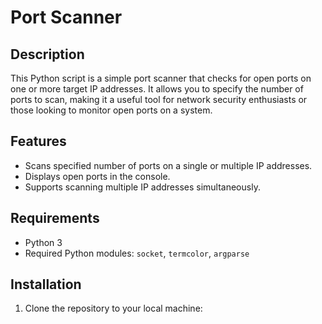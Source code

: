 # Port Scanner

## Description
This Python script is a simple port scanner that checks for open ports on one or more target IP addresses. It allows you to specify the number of ports to scan, making it a useful tool for network security enthusiasts or those looking to monitor open ports on a system.

## Features
- Scans specified number of ports on a single or multiple IP addresses.
- Displays open ports in the console.
- Supports scanning multiple IP addresses simultaneously.

## Requirements
- Python 3
- Required Python modules: `socket`, `termcolor`, `argparse`

## Installation
1. Clone the repository to your local machine:
